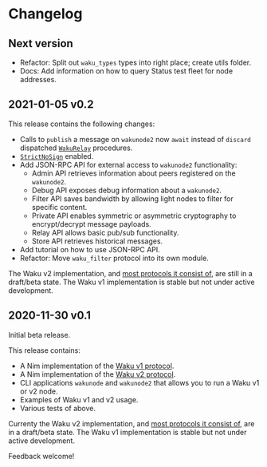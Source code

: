 # Changelog

## Next version

- Refactor: Split out `waku_types` types into right place; create utils folder.
- Docs: Add information on how to query Status test fleet for node addresses.

## 2021-01-05 v0.2

This release contains the following changes:

- Calls to `publish` a message on `wakunode2` now `await` instead of `discard` dispatched [`WakuRelay`](https://github.com/vacp2p/specs/blob/master/specs/waku/v2/waku-relay.md) procedures.
- [`StrictNoSign`](https://github.com/libp2p/specs/tree/master/pubsub#message-signing) enabled.
- Add JSON-RPC API for external access to `wakunode2` functionality:
  - Admin API retrieves information about peers registered on the `wakunode2`.
  - Debug API exposes debug information about a `wakunode2`.
  - Filter API saves bandwidth by allowing light nodes to filter for specific content.
  - Private API enables symmetric or asymmetric cryptography to encrypt/decrypt message payloads.
  - Relay API allows basic pub/sub functionality.
  - Store API retrieves historical messages.
- Add tutorial on how to use JSON-RPC API.
- Refactor: Move `waku_filter` protocol into its own module.

The Waku v2 implementation, and [most protocols it consist of](https://specs.vac.dev/specs/waku/),
are still in a draft/beta state. The Waku v1 implementation is stable but not under active development.

## 2020-11-30 v0.1

Initial beta release.

This release contains:

- A Nim implementation of the [Waku v1 protocol](https://specs.vac.dev/waku/waku.html).
- A Nim implementation of the [Waku v2 protocol](https://specs.vac.dev/specs/waku/v2/waku-v2.html).
- CLI applications `wakunode` and `wakunode2` that allows you to run a Waku v1 or v2 node.
- Examples of Waku v1 and v2 usage.
- Various tests of above.

Currenty the Waku v2 implementation, and [most protocols it consist of](https://specs.vac.dev/specs/waku/),
are in a draft/beta state. The Waku v1 implementation is stable but not under active development.

Feedback welcome!
